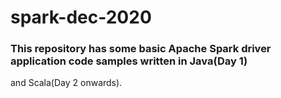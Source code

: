 # spark-dec-2020

### This repository has some basic Apache Spark driver application code samples written in Java(Day 1) 
and Scala(Day 2 onwards). 
